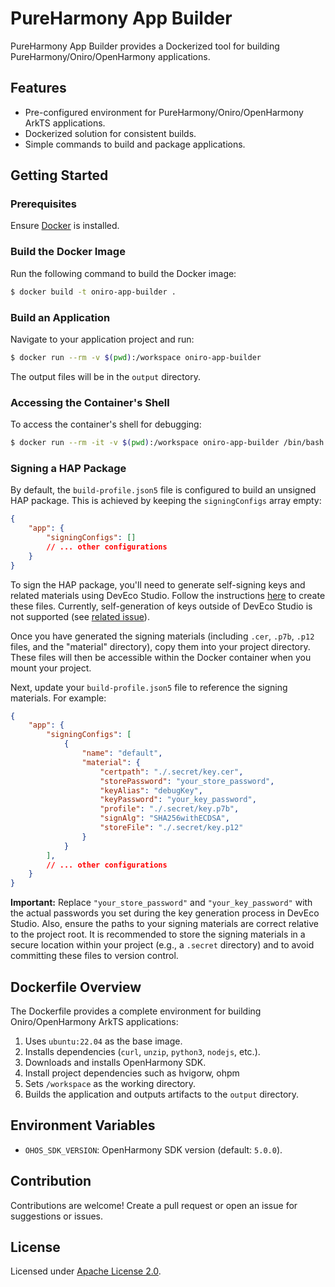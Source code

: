 # PureHarmony App Builder

PureHarmony App Builder provides a Dockerized tool for building PureHarmony/Oniro/OpenHarmony applications.

## Features
- Pre-configured environment for PureHarmony/Oniro/OpenHarmony ArkTS applications.
- Dockerized solution for consistent builds.
- Simple commands to build and package applications.

## Getting Started

### Prerequisites
Ensure [Docker](https://docs.docker.com/get-docker/) is installed.

### Build the Docker Image
Run the following command to build the Docker image:

```bash
$ docker build -t oniro-app-builder .
```

### Build an Application
Navigate to your application project and run:

```bash
$ docker run --rm -v $(pwd):/workspace oniro-app-builder
```

The output files will be in the `output` directory.

### Accessing the Container's Shell
To access the container's shell for debugging:

```bash
$ docker run --rm -it -v $(pwd):/workspace oniro-app-builder /bin/bash
```

### Signing a HAP Package

By default, the `build-profile.json5` file is configured to build an unsigned HAP package. This is achieved by keeping the `signingConfigs` array empty:

```json
{
    "app": {
        "signingConfigs": []
        // ... other configurations
    }
}
```

To sign the HAP package, you'll need to generate self-signing keys and related materials using DevEco Studio. Follow the instructions [here](https://developer.huawei.com/consumer/en/doc/harmonyos-guides-V5/ide-signing-V5#section18815157237) to create these files.  Currently, self-generation of keys outside of DevEco Studio is not supported (see [related issue](https://github.com/eclipse-oniro4openharmony/oniro-planning/issues/9)).

Once you have generated the signing materials (including `.cer`, `.p7b`, `.p12` files, and the "material" directory), copy them into your project directory.  These files will then be accessible within the Docker container when you mount your project.

Next, update your `build-profile.json5` file to reference the signing materials.  For example:

```json
{
    "app": {
        "signingConfigs": [
            {
                "name": "default",
                "material": {
                    "certpath": "./.secret/key.cer",
                    "storePassword": "your_store_password",
                    "keyAlias": "debugKey",
                    "keyPassword": "your_key_password",
                    "profile": "./.secret/key.p7b",
                    "signAlg": "SHA256withECDSA",
                    "storeFile": "./.secret/key.p12"
                }
            }
        ],
        // ... other configurations
    }
}
```

**Important:** Replace `"your_store_password"` and `"your_key_password"` with the actual passwords you set during the key generation process in DevEco Studio.  Also, ensure the paths to your signing materials are correct relative to the project root.  It is recommended to store the signing materials in a secure location within your project (e.g., a `.secret` directory) and to avoid committing these files to version control.

## Dockerfile Overview
The Dockerfile provides a complete environment for building Oniro/OpenHarmony ArkTS applications:
1. Uses `ubuntu:22.04` as the base image.
2. Installs dependencies (`curl`, `unzip`, `python3`, `nodejs`, etc.).
3. Downloads and installs OpenHarmony SDK.
4. Install project dependencies such as hvigorw, ohpm
5. Sets `/workspace` as the working directory.
6. Builds the application and outputs artifacts to the `output` directory.

## Environment Variables
- `OHOS_SDK_VERSION`: OpenHarmony SDK version (default: `5.0.0`).

## Contribution
Contributions are welcome! Create a pull request or open an issue for suggestions or issues.

## License
Licensed under [Apache License 2.0](LICENSE).
